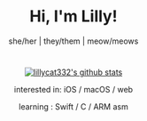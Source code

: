 <h1 align="center">Hi, I'm Lilly!</h1>
<p align="center">
  <p1>she/her</p1> | <p1>they/them</p1> | <p1>meow/meows</p1>
</p>
<h1></h1>
<p align="center">
  <a href="https://github.com/lillycat332">
    <img src="https://github-readme-stats.vercel.app/api?username=lillycat332&hide_border=true&show_icons=true" alt="lillycat332's github stats">
  </a>
</p>
<p align="center">interested in: iOS / macOS / web </p>
<p align="center">learning : Swift / C / ARM asm </p>
